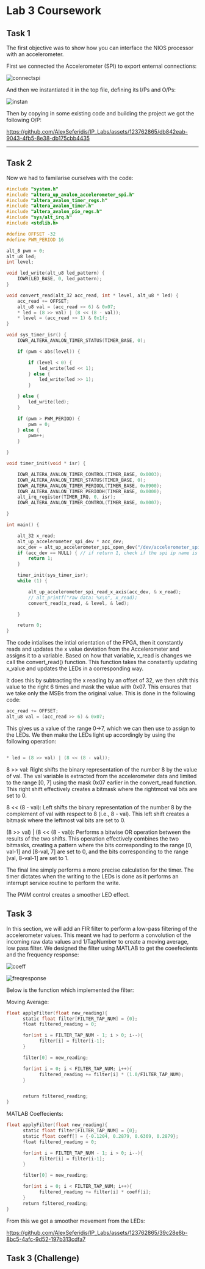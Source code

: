 # Lab 3 Coursework #

## Task 1 ## 

The first objective was to show how you can interface the NIOS processor with an accelerometer.

First we connected the Accelerometer (SPI) to export enternal connections:

![connectspi](task1/accelerometeripop.jpg)

And then we instantiated it in the top file, defining its I/Ps and O/Ps:

![instan](task1/accelerometerinstantiation.jpg)

Then by copying in some existing code and building the project we got the following O/P:



https://github.com/AlexSeferidis/IP_Labs/assets/123762865/db842eab-9043-4fb5-8e38-db175cbb4435



---
## Task 2 ##

Now we had to familarise ourselves with the code:

``` C
#include "system.h"
#include "altera_up_avalon_accelerometer_spi.h"
#include "altera_avalon_timer_regs.h"
#include "altera_avalon_timer.h"
#include "altera_avalon_pio_regs.h"
#include "sys/alt_irq.h"
#include <stdlib.h>

#define OFFSET -32
#define PWM_PERIOD 16

alt_8 pwm = 0;
alt_u8 led;
int level;

void led_write(alt_u8 led_pattern) {
    IOWR(LED_BASE, 0, led_pattern);
}

void convert_read(alt_32 acc_read, int * level, alt_u8 * led) {
    acc_read += OFFSET;
    alt_u8 val = (acc_read >> 6) & 0x07;
    * led = (8 >> val) | (8 << (8 - val));
    * level = (acc_read >> 1) & 0x1f;
}

void sys_timer_isr() {
    IOWR_ALTERA_AVALON_TIMER_STATUS(TIMER_BASE, 0);

    if (pwm < abs(level)) {

        if (level < 0) {
            led_write(led << 1);
        } else {
            led_write(led >> 1);
        }

    } else {
        led_write(led);
    }

    if (pwm > PWM_PERIOD) {
        pwm = 0;
    } else {
        pwm++;
    }

}

void timer_init(void * isr) {

    IOWR_ALTERA_AVALON_TIMER_CONTROL(TIMER_BASE, 0x0003);
    IOWR_ALTERA_AVALON_TIMER_STATUS(TIMER_BASE, 0);
    IOWR_ALTERA_AVALON_TIMER_PERIODL(TIMER_BASE, 0x0900);
    IOWR_ALTERA_AVALON_TIMER_PERIODH(TIMER_BASE, 0x0000);
    alt_irq_register(TIMER_IRQ, 0, isr);
    IOWR_ALTERA_AVALON_TIMER_CONTROL(TIMER_BASE, 0x0007);

}

int main() {

    alt_32 x_read;
    alt_up_accelerometer_spi_dev * acc_dev;
    acc_dev = alt_up_accelerometer_spi_open_dev("/dev/accelerometer_spi");
    if (acc_dev == NULL) { // if return 1, check if the spi ip name is "accelerometer_spi"
        return 1;
    }

    timer_init(sys_timer_isr);
    while (1) {

        alt_up_accelerometer_spi_read_x_axis(acc_dev, & x_read);
        // alt_printf("raw data: %x\n", x_read);
        convert_read(x_read, & level, & led);

    }

    return 0;
}

```

The code intialises the intial orientation of the FPGA, then it constantly reads and updates the x value deviation from the Accelerometer and assigns it to a variable. Based on how that variable, x_read is changes we call the convert_read() function. This function takes the constantly updating x_value and updates the LEDs in a corresponding way.

It does this by subtracting the x reading by an offset of 32, we then shift this value to the right 6 times and mask the value with 0x07. This ensures that we take only the MSBs from the original value. This is done in the following code:

``` C
acc_read += OFFSET;
alt_u8 val = (acc_read >> 6) & 0x07;

```

This gives us a value of the range 0->7, which we can then use to assign to the LEDs. We then make the LEDs light up accordingly by using the following operation:

``` C

* led = (8 >> val) | (8 << (8 - val));

```

8 >> val: Right shifts the binary representation of the number 8 by the value of val. The val variable is extracted from the accelerometer data and limited to the range [0, 7] using the mask 0x07 earlier in the convert_read function. This right shift effectively creates a bitmask where the rightmost val bits are set to 0.

8 << (8 - val): Left shifts the binary representation of the number 8 by the complement of val with respect to 8 (i.e., 8 - val). This left shift creates a bitmask where the leftmost val bits are set to 0.

(8 >> val) | (8 << (8 - val)): Performs a bitwise OR operation between the results of the two shifts. This operation effectively combines the two bitmasks, creating a pattern where the bits corresponding to the range [0, val-1] and [8-val, 7] are set to 0, and the bits corresponding to the range [val, 8-val-1] are set to 1.

The final line simply performs a more precise calculation for the timer. The timer dictates when the writing to the LEDs is done as it performs an interrupt service routine to perform the write. 

The PWM control creates a smoother LED effect.

## Task 3 ##

In this section, we will add an FIR filter to perform a low-pass filtering of the accelerometer values. This meant we had to perform a convolution of the incoming raw data values and 1/TapNumber to create a moving average, low pass filter. We designed the filter using MATLAB to get the coeefecients and the frequency response:

![coeff](task3/FIRCoef.jpg)

![freqresponse](task3/FIRfreqresponse.jpg)


Below is the function which implemented the filter:

Moving Average:

``` C
float applyFilter(float new_reading){
      static float filter[FILTER_TAP_NUM] = {0};
      float filtered_reading = 0;

      for(int i = FILTER_TAP_NUM - 1; i > 0; i--){
            filter[i] = filter[i-1];
      }

      filter[0] = new_reading;

      for(int i = 0; i < FILTER_TAP_NUM; i++){
            filtered_reading += filter[i] * (1.0/FILTER_TAP_NUM);
      }


      return filtered_reading;
}

```

MATLAB Coeffecients:

``` C
float applyFilter(float new_reading){
      static float filter[FILTER_TAP_NUM] = {0};
      static float coeff[] = {-0.1204, 0.2879, 0.6369, 0.2879};
      float filtered_reading = 0;

      for(int i = FILTER_TAP_NUM - 1; i > 0; i--){
            filter[i] = filter[i-1];
      }

      filter[0] = new_reading;

      for(int i = 0; i < FILTER_TAP_NUM; i++){
            filtered_reading += filter[i] * coeff[i];
      }
      return filtered_reading;
}

```

From this we got a smoother movement from the LEDs:


https://github.com/AlexSeferidis/IP_Labs/assets/123762865/39c28e8b-8bc5-4afc-9d52-197b313cdfa7


## Task 3 (Challenge) ##
